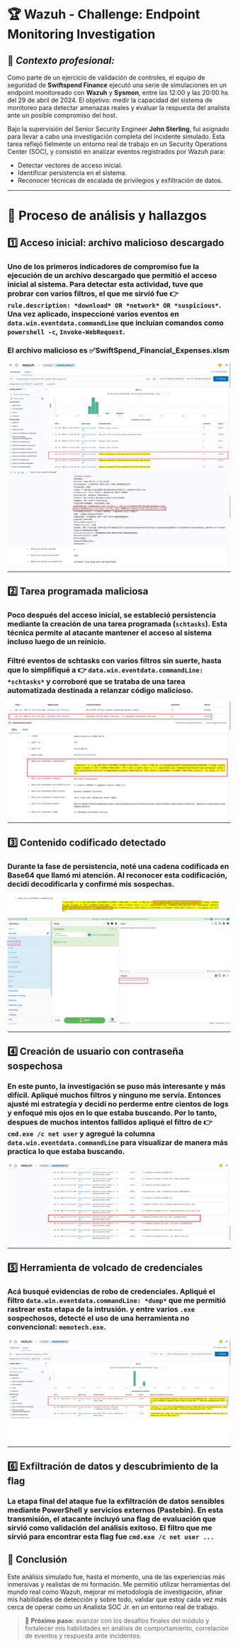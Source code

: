 # 🏆 Wazuh - Challenge: Endpoint Monitoring Investigation
## 🎯 *Contexto profesional:*

Como parte de un ejercicio de validación de controles, el equipo de seguridad de **Swiftspend Finance** ejecutó una serie de simulaciones en un endpoint monitoreado con **Wazuh** y **Sysmon**, entre las 12:00 y las 20:00 hs del 29 de abril de 2024. El objetivo: medir la capacidad del sistema de monitoreo para detectar amenazas reales y evaluar la respuesta del analista ante un posible compromiso del host.

Bajo la supervisión del Senior Security Engineer **John Sterling**, fui asignado para llevar a cabo una investigación completa del incidente simulado. Esta tarea reflejó fielmente un entorno real de trabajo en un Security Operations Center (SOC), y consistió en analizar eventos registrados por Wazuh para:

- Detectar vectores de acceso inicial.
- Identificar persistencia en el sistema.
- Reconocer técnicas de escalada de privilegios y exfiltración de datos.

---

# 🔎 Proceso de análisis y hallazgos
## 1️⃣ Acceso inicial: archivo malicioso descargado

### Uno de los primeros indicadores de compromiso fue la ejecución de un archivo descargado que permitió el acceso inicial al sistema. Para detectar esta actividad, tuve que probrar con varios filtros, el que me sirvió fue 👉 `rule.description: *download* OR *network* OR *suspicious*`. Una vez aplicado, inspeccioné varios eventos en `data.win.eventdata.commandLine` que incluían comandos como `powershell -c`, `Invoke-WebRequest`.
### El archivo malicioso es ✅SwiftSpend_Financial_Expenses.xlsm
![](https://raw.githubusercontent.com/JoshKxng/SOC-Analyst-TryHackMe/refs/heads/main/imagenes/Wazuh/02.png)
![](https://raw.githubusercontent.com/JoshKxng/SOC-Analyst-TryHackMe/refs/heads/main/imagenes/Wazuh/02b.png)

---

## 2️⃣ Tarea programada maliciosa
### Poco después del acceso inicial, se estableció persistencia mediante la creación de una tarea programada (`schtasks`). Esta técnica permite al atacante mantener el acceso al sistema incluso luego de un reinicio.
### Filtré eventos de schtasks con varios filtros sin suerte, hasta que lo simplifiqué a 👉 `data.win.eventdata.commandLine: *schtasks*` y corroboré que se trataba de una tarea automatizada destinada a relanzar código malicioso.
![](https://raw.githubusercontent.com/JoshKxng/SOC-Analyst-TryHackMe/refs/heads/main/imagenes/Wazuh/03.png)

---
## 3️⃣ Contenido codificado detectado
### Durante la fase de persistencia, noté una cadena codificada en Base64 que llamó mi atención. Al reconocer esta codificación, decidí decodificarla y confirmé mis sospechas.
![](https://raw.githubusercontent.com/JoshKxng/SOC-Analyst-TryHackMe/refs/heads/main/imagenes/Wazuh/04.png)
![](https://raw.githubusercontent.com/JoshKxng/SOC-Analyst-TryHackMe/refs/heads/main/imagenes/Wazuh/04b.png)

---
## 4️⃣ Creación de usuario con contraseña sospechosa
### En este punto, la investigación se puso más interesante y más difícil. Apliqué muchos filtros y ninguno me servía. Entonces ajusté mi estrategía y decidí no perderme entre cientos de logs y enfoqué mis ojos en lo que estaba buscando. Por lo tanto, despues de muchos intentos fallidos apliqué el filtro de 👉 `cmd.exe /c net user` y agregué la columna `data.win.eventdata.commandLine` para visualizar de manera más practica lo que estaba buscando.
![](https://raw.githubusercontent.com/JoshKxng/SOC-Analyst-TryHackMe/refs/heads/main/imagenes/Wazuh/05.png)

---

## 5️⃣ Herramienta de volcado de credenciales
### Acá busqué evidencias de robo de credenciales. Apliqué el filtro `data.win.eventdata.commandLine: *dump*` que me permitió rastrear esta etapa de la intrusión. y entre varios `.exe` sospechosos, detecté el uso de una herramienta no convencional: `memotech.exe`.
![](https://raw.githubusercontent.com/JoshKxng/SOC-Analyst-TryHackMe/refs/heads/main/imagenes/Wazuh/06.png)

---
## 6️⃣ Exfiltración de datos y descubrimiento de la flag 
### La etapa final del ataque fue la exfiltración de datos sensibles mediante PowerShell y servicios externos (Pastebin). En esta transmisión, el atacante incluyó una **flag de evaluación** que sirvió como validación del análisis exitoso. El filtro que me sirvió para encontrar esta flag fue `cmd.exe /c net user ...`


## 📘 Conclusión

Este análisis simulado fue, hasta el momento, una de las experiencias más inmersivas y realistas de mi formación. Me permitió utilizar herramientas del mundo real como Wazuh, mejorar mi metodología de investigación, afinar mis habilidades de detección y sobre todo, validar que estoy cada vez más cerca de operar como un Analista SOC Jr. en un entorno real de trabajo.

> 🔄 **Próximo paso:** avanzar con los desafíos finales del módulo y fortalecer mis habilidades en análisis de comportamiento, correlación de eventos y respuesta ante incidentes.
